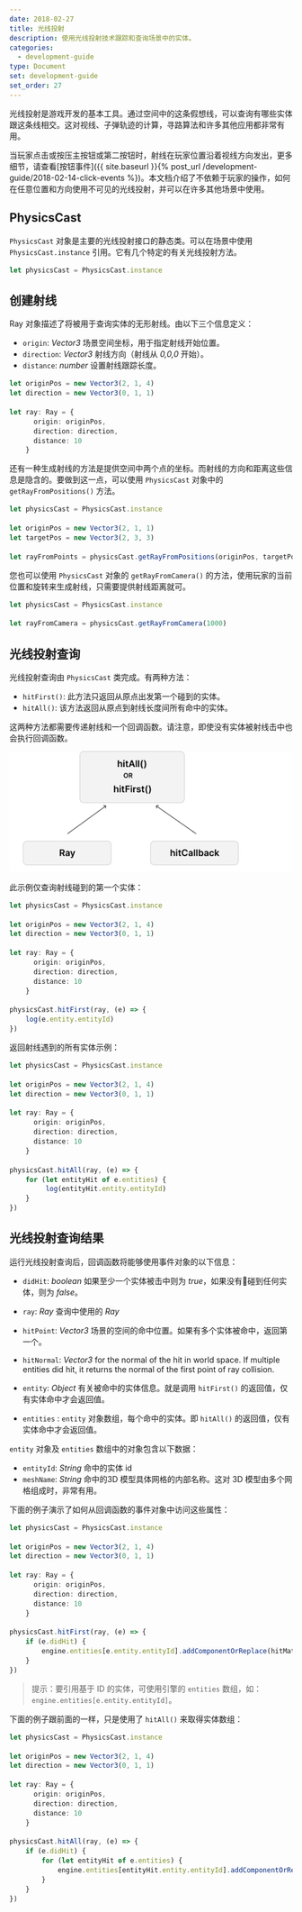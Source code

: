 ```yaml
---
date: 2018-02-27
title: 光线投射
description: 使用光线投射技术跟踪和查询场景中的实体。
categories:
  - development-guide
type: Document
set: development-guide
set_order: 27
---
```


光线投射是游戏开发的基本工具。通过空间中的这条假想线，可以查询有哪些实体跟这条线相交。这对视线、子弹轨迹的计算，寻路算法和许多其他应用都非常有用。

当玩家点击或按压主按钮或第二按钮时，射线在玩家位置沿着视线方向发出，更多细节，请查看[按钮事件]({{ site.baseurl }}{% post_url /development-guide/2018-02-14-click-events %})。本文档介绍了不依赖于玩家的操作，如何在任意位置和方向使用不可见的光线投射，并可以在许多其他场景中使用。

## PhysicsCast

`PhysicsCast` 对象是主要的光线投射接口的静态类。可以在场景中使用 `PhysicsCast.instance` 引用。它有几个特定的有关光线投射方法。

```typescript
let physicsCast = PhysicsCast.instance
```

## 创建射线

Ray 对象描述了将被用于查询实体的无形射线。由以下三个信息定义：

- `origin`: _Vector3_ 场景空间坐标，用于指定射线开始位置。
- `direction`: _Vector3_ 射线方向（射线从 _0,0,0_ 开始）。
- `distance`: _number_ 设置射线跟踪长度。


```typescript
let originPos = new Vector3(2, 1, 4)
let direction = new Vector3(0, 1, 1)

let ray: Ray = {
      origin: originPos,
      direction: direction,
      distance: 10
    }
```

还有一种生成射线的方法是提供空间中两个点的坐标。而射线的方向和距离这些信息是隐含的。要做到这一点，可以使用 `PhysicsCast` 对象中的 `getRayFromPositions()` 方法。

```typescript
let physicsCast = PhysicsCast.instance

let originPos = new Vector3(2, 1, 1)
let targetPos = new Vector3(2, 3, 3)

let rayFromPoints = physicsCast.getRayFromPositions(originPos, targetPos)
```

您也可以使用 `PhysicsCast` 对象的 `getRayFromCamera()` 的方法，使用玩家的当前位置和旋转来生成射线，只需要提供射线距离就可。

```typescript
let physicsCast = PhysicsCast.instance

let rayFromCamera = physicsCast.getRayFromCamera(1000)
```

## 光线投射查询

光线投射查询由 `PhysicsCast` 类完成。有两种方法：

- `hitFirst()`: 此方法只返回从原点出发第一个碰到的实体。
- `hitAll()`: 该方法返回从原点到射线长度间所有命中的实体。

这两种方法都需要传递射线和一个回调函数。请注意，即使没有实体被射线击中也会执行回调函数。

![](/images/media/raycast.png)

此示例仅查询射线碰到的第一个实体：

```typescript
let physicsCast = PhysicsCast.instance

let originPos = new Vector3(2, 1, 4)
let direction = new Vector3(0, 1, 1)

let ray: Ray = {
      origin: originPos,
      direction: direction,
      distance: 10
	}

physicsCast.hitFirst(ray, (e) => {
	log(e.entity.entityId)
})
```

返回射线遇到的所有实体示例：

```typescript
let physicsCast = PhysicsCast.instance

let originPos = new Vector3(2, 1, 4)
let direction = new Vector3(0, 1, 1)

let ray: Ray = {
      origin: originPos,
      direction: direction,
      distance: 10
	}

physicsCast.hitAll(ray, (e) => {
	for (let entityHit of e.entities) {
         log(entityHit.entity.entityId)
    }
})
```

## 光线投射查询结果

运行光线投射查询后，回调函数将能够使用事件对象的以下信息：

- `didHit`: _boolean_ 如果至少一个实体被击中则为 _true_，如果没有碰到任何实体，则为 _false_。
- `ray`: _Ray_ 查询中使用的 _Ray_
- `hitPoint`: _Vector3_ 场景的空间的命中位置。如果有多个实体被命中，返回第一个。
- `hitNormal`: _Vector3_ for the normal of the hit in world space. If multiple entities did hit, it returns the normal of the first point of ray collision.

- `entity`: _Object_ 有关被命中的实体信息。就是调用 `hitFirst()` 的返回值，仅有实体命中才会返回值。
- `entities` : `entity` 对象数组，每个命中的实体。即 `hitAll()` 的返回值，仅有实体命中才会返回值。

`entity` 对象及 `entities` 数组中的对象包含以下数据：

- `entityId`: _String_ 命中的实体 id
- `meshName`: _String_ 命中的3D 模型具体网格的内部名称。这对 3D 模型由多个网格组成时，非常有用。

下面的例子演示了如何从回调函数的事件对象中访问这些属性：

```typescript
let physicsCast = PhysicsCast.instance

let originPos = new Vector3(2, 1, 4)
let direction = new Vector3(0, 1, 1)

let ray: Ray = {
      origin: originPos,
      direction: direction,
      distance: 10
	}

physicsCast.hitFirst(ray, (e) => {
	if (e.didHit) {
		engine.entities[e.entity.entityId].addComponentOrReplace(hitMaterial)
	}
})
```

> 提示：要引用基于 ID 的实体，可使用引擎的 `entities` 数组，如：`engine.entities[e.entity.entityId]`。

下面的例子跟前面的一样，只是使用了 `hitAll()` 来取得实体数组： 

```typescript
let physicsCast = PhysicsCast.instance

let originPos = new Vector3(2, 1, 4)
let direction = new Vector3(0, 1, 1)

let ray: Ray = {
      origin: originPos,
      direction: direction,
      distance: 10
	}

physicsCast.hitAll(ray, (e) => {
	if (e.didHit) {
		for (let entityHit of e.entities) {
			engine.entities[entityHit.entity.entityId].addComponentOrReplace(hitMaterial)
		}	
	}
})
```


<!--

## Collide with the player

You can't directly hit the player with a ray, but what you can do as a workaround is position an entity occupying the same space as the player

would the entity's colliders bother?
-->

<!--

## Hit avatars


PhysicsCast.hitFirstAvatar( query:RaycastQuery, 
			    hitCallback:(e:RaycastHitAvatar) => {} )

PhysicsCast.hitAllAvatars( query:RaycastQuery, 
			  hitCallback:(e:RaycastHitAvatars) => {} )		


## Cast a sphere


-->